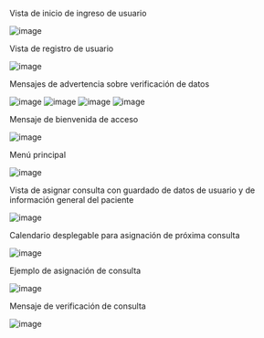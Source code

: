 Vista de inicio de ingreso de usuario

![image](https://github.com/user-attachments/assets/35f56d96-72f2-401c-a873-2bc662b192a3)

Vista de registro de usuario

![image](https://github.com/user-attachments/assets/f2059215-1777-441c-809b-fcd9e618fcf4)

Mensajes de advertencia sobre verificación de datos 

![image](https://github.com/user-attachments/assets/4432aeb1-5c17-492d-bb90-7d32ddf87944)
![image](https://github.com/user-attachments/assets/dbeba3bf-da51-4263-9204-0b2c10a7ec15)
![image](https://github.com/user-attachments/assets/b259b63f-d26f-499f-b8d4-ed41b5d43aac)
![image](https://github.com/user-attachments/assets/d1434b1e-f548-4bff-8cac-06b31ee05496)

Mensaje de bienvenida de acceso

![image](https://github.com/user-attachments/assets/d3a36b36-1c56-4291-a506-057769494ff1)

Menú principal

![image](https://github.com/user-attachments/assets/7517a7af-7178-4c10-97f2-9036073e5442)

Vista de asignar consulta con guardado de datos de usuario y de información general del paciente

![image](https://github.com/user-attachments/assets/99540b7e-f315-4b29-8078-e4528e94da90)

Calendario desplegable para asignación de próxima consulta

![image](https://github.com/user-attachments/assets/015c6e23-d085-4252-b03a-c1f85367bddc)

Ejemplo de asignación de consulta

![image](https://github.com/user-attachments/assets/6fcb330d-d0ff-4299-827d-6226a67d9bc7)

Mensaje de verificación de consulta

![image](https://github.com/user-attachments/assets/5927fbe2-5732-47f6-bb22-ba3c86ee5699)








